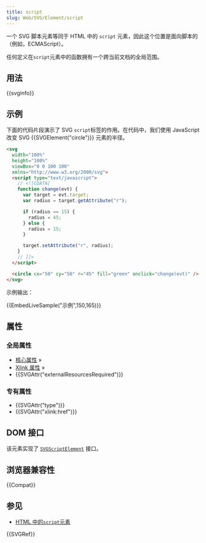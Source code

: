 ```yaml
---
title: script
slug: Web/SVG/Element/script
---
```


一个 SVG 脚本元素等同于 HTML 中的 `script` 元素，因此这个位置是面向脚本的（例如，ECMAScript）。

任何定义在`script`元素中的函数拥有一个跨当前文档的全局范围。

## 用法

{{svginfo}}

## 示例

下面的代码片段演示了 SVG `script`标签的作用。在代码中，我们使用 JavaScript 改变 SVG {{SVGElement("circle")}} 元素的半径。

```html
<svg
  width="100%"
  height="100%"
  viewBox="0 0 100 100"
  xmlns="http://www.w3.org/2000/svg">
  <script type="text/javascript">
    // <![CDATA[
    function change(evt) {
      var target = evt.target;
      var radius = target.getAttribute("r");

      if (radius == 15) {
        radius = 45;
      } else {
        radius = 15;
      }

      target.setAttribute("r", radius);
    }
    // ]]>
  </script>

  <circle cx="50" cy="50" r="45" fill="green" onclick="change(evt)" />
</svg>
```

示例输出：

{{EmbedLiveSample("示例",150,165)}}

## 属性

### 全局属性

- [核心属性](/zh-CN/SVG/Attribute#Core) »
- [Xlink 属性](/zh-CN/SVG/Attribute#XLink) »
- {{SVGAttr("externalResourcesRequired")}}

### 专有属性

- {{SVGAttr("type")}}
- {{SVGAttr("xlink:href")}}

## DOM 接口

该元素实现了 [`SVGScriptElement`](/zh-CN/DOM/SVGScriptElement) 接口。

## 浏览器兼容性

{{Compat}}

## 参见

- [HTML 中的`script`元素](/zh-CN/HTML/Element/Script)

{{SVGRef}}
